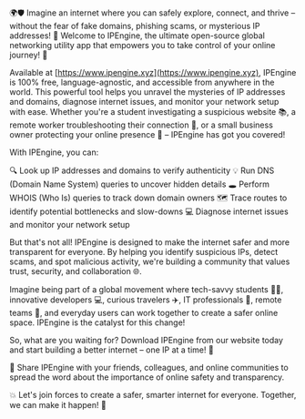 🌍🛡️ Imagine an internet where you can safely explore, connect, and thrive – without the fear of fake domains, phishing scams, or mysterious IP addresses! 🚀 Welcome to IPEngine, the ultimate open-source global networking utility app that empowers you to take control of your online journey! 📡

Available at [https://www.ipengine.xyz](https://www.ipengine.xyz), IPEngine is 100% free, language-agnostic, and accessible from anywhere in the world. This powerful tool helps you unravel the mysteries of IP addresses and domains, diagnose internet issues, and monitor your network setup with ease. Whether you're a student investigating a suspicious website 📚, a remote worker troubleshooting their connection 🔧, or a small business owner protecting your online presence 💼 – IPEngine has got you covered!

With IPEngine, you can:

🔍 Look up IP addresses and domains to verify authenticity
💡 Run DNS (Domain Name System) queries to uncover hidden details
🕳️ Perform WHOIS (Who Is) queries to track down domain owners
🗺️ Trace routes to identify potential bottlenecks and slow-downs
💻 Diagnose internet issues and monitor your network setup

But that's not all! IPEngine is designed to make the internet safer and more transparent for everyone. By helping you identify suspicious IPs, detect scams, and spot malicious activity, we're building a community that values trust, security, and collaboration 🌐.

Imagine being part of a global movement where tech-savvy students 👨‍🎓, innovative developers 💻, curious travelers ✈️, IT professionals 🔧, remote teams 🏢, and everyday users can work together to create a safer online space. IPEngine is the catalyst for this change!

So, what are you waiting for? Download IPEngine from our website today and start building a better internet – one IP at a time! 🚀

📲 Share IPEngine with your friends, colleagues, and online communities to spread the word about the importance of online safety and transparency.

💥 Let's join forces to create a safer, smarter internet for everyone. Together, we can make it happen! 🌈